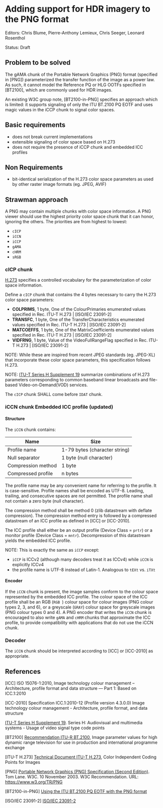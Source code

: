 # Adding support for HDR imagery to the PNG format
Editors: Chris Blume, Pierre-Anthony Lemieux, Chris Seeger, Leonard Rosenthol

Status: Draft

## Problem to be solved
The gAMA chunk of the Portable Network Graphics (PNG) format (specified in [PNG]) parameterized the transfer function of the image as a power law. As such, it cannot model the Reference PQ or HLG OOTFs specified in [BT2100], which are commonly used for HDR images.

An existing W3C group note, [BT2100-in-PNG]  specifies an approach which is limited: it supports signaling of only the ITU BT.2100 PQ EOTF and uses magic values in the iCCP chunk to signal color spaces.

## Basic requirements
* does not break current implementations
* extensible signaling of color space based on H.273
* does not require the presence of iCCP chunk and embedded ICC profiles

## Non Requirements
* bit-identical serialization of the H.273 color space parameters as used by other raster image formats (eg. JPEG, AVIF)

## Strawman approach

A PNG may contain multiple chunks with color space information. A PNG viewer should use the highest priority color space chunk that it can honor, ignoring the others. The priorities are from highest to lowest:

* `cICP`
* `iCCN`
* `iCCP`
* `gAMA`
* `cHRM`
* `sRGB`

### cICP chunk

[H.273](https://www.itu.int/rec/T-REC-H.273/en) specifies a controlled vocabulary for the parameterization of color space information.

Define a `cICP` chunk that contains the 4 bytes necessary to carry the H.273 color space parameters:

* **COLPRIMS**, 1 byte, One of the ColourPrimaries enumerated values specified in Rec. ITU-T H.273 | [ISO/IEC 23091-2]
* **TRANSFC**, 1 byte, One of the TransferCharacteristics enumerated values specified in Rec. ITU-T H.273 | [ISO/IEC 23091-2]
* **MATCOEFFS**, 1 byte, One of the MatrixCoefficients enumerated values specified in Rec. ITU-T H.273 | [ISO/IEC 23091-2]
* **VIDFRNG**, 1 byte, Value of the VideoFullRangeFlag specified in Rec. ITU-T H.273 | [ISO/IEC 23091-2]

NOTE: While these are inspired from recent JPEG standards (eg. JPEG-XL) that incorporate these color space parameters, this specification follows H.273.

NOTE: [ITU-T Series H Supplement 19](https://www.itu.int/rec/T-REC-H.Sup19-201910-I) summarize combinations of H.273 parameters corresponding to common baseband linear broadcasts and file-based Video-on-Demand(VOD) services.

The `cICP` chunk SHALL come before `IDAT` chunk.  

### iCCN chunk Embedded ICC profile (updated)

#### Structure

The `iCCN` chunk contains:

|Name               |Size                         |
|-------------------|-----------------------------|
|Profile name       |1-79 bytes (character string)|
|Null separator     |1 byte (null character)      |
|Compression method |1 byte                       |
|Compressed profile |n bytes                      |

The profile name may be any convenient name for referring to the profile. It is case-sensitive. Profile names shall be encoded as UTF-8. Leading, trailing, and consecutive spaces are not permitted. The profile name shall not contain a zero byte (null character). 

The compression method shall be method 0 (zlib datastream with deflate compression). The compression method entry is followed by a compressed datastream of an ICC profile as defined in [ICC] or [ICC-2010].

The ICC profile shall either be an output profile (Device Class = `prtr`) or a monitor profile (Device Class = `mntr`). Decompression of this datastream yields the embedded ICC profile.

NOTE: This is exactly the same as `iCCP` except:

* `iCCP` is ICCv2 (although many decoders treat it as ICCv4) while `iCCN` is explicitly ICCv4
* the profile name is UTF-8 instead of Latin-1. Analogous to `tEXt` vs. `iTXt`

#### Encoder

If the `iCCN` chunk is present, the image samples conform to the colour space represented by the embedded ICC profile. The colour space of the ICC profile shall be an RGB (`RGB `) colour space for colour images (PNG colour types 2, 3, and 6), or a greyscale (`GRAY`) colour space for greyscale images (PNG colour types 0 and 4). A PNG encoder that writes the `iCCN` chunk is encouraged to also write `gAMA` and `cHRM` chunks that approximate the ICC profile, to provide compatibility with applications that do not use the iCCN chunk. 

### Decoder

The `iCCN` chunk should be interpreted according to [ICC] or [ICC-2010] as appropriate. 

## References

[ICC] ISO 15076-1:2010, Image technology colour management – Architecture, profile format and data structure — Part 1: Based on ICC.1:2010

[ICC-2010] Specification ICC.1:2010-12 (Profile version 4.3.0.0) Image technology colour management - Architecture, profile format, and data structure

[ITU-T Series H Supplement 19](https://www.itu.int/rec/T-REC-H.Sup19-201910-I). Series H: Audiovisual and multimedia systems - Usage of video signal type code points

[BT2100]
[Recommendation ITU-R BT.2100](https://www.itu.int/rec/R-REC-BT.2100), Image parameter values for high dynamic range television for use in production and international programme exchange

[ITU-T H.273]
[Technical Document ITU-T H.273](https://www.itu.int/rec/T-REC-H.273/en), Color Independent Coding Points for Images

[PNG]
[Portable Network Graphics (PNG) Specification (Second Edition)](https://www.w3.org/TR/PNG/). Tom Lane. W3C. 10 November 2003. W3C Recommendation. URL: https://www.w3.org/TR/PNG

[BT2100-in-PNG]
[Using the ITU BT.2100 PQ EOTF with the PNG format](https://www.w3.org/TR/png-hdr-pq/)

[ISO/IEC 23091-2]
[ISO/IEC 23091-2](https://www.iso.org/standard/81546.html)
